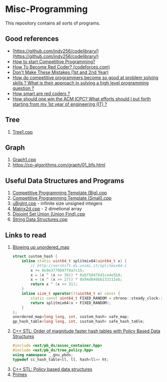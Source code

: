 # Misc-Programming
This repository contains all sorts of programs.


## Good references
- [https://github.com/indy256/codelibrary/](https://github.com/indy256/codelibrary/)
- [How to start Competitive Programming?](https://youtu.be/xAeiXy8-9Y8)
- [How To Become Red Coder? (codeforces.com)](https://youtu.be/y7169jEvb-Y)
- [Don't Make These Mistakes (1st and 2nd Year)](https://youtu.be/-_gRnYmWkCE)
- [How do competitive programmers become so good at problem solving skills ? What is their approach in solving a high level programming question ?](https://www.quora.com/How-do-competitive-programmers-become-so-good-at-problem-solving-skills-what-is-their-approach-in-solving-a-high-level-programming-question)
- [How smart are red coders ?](https://www.quora.com/How-smart-are-the-red-coders-on-TopCoder)
- [How should one win the ACM ICPC? What efforts should I put forth starting from my 1st year of engineering (IT) ?](https://www.quora.com/How-should-one-win-the-ACM-ICPC-What-efforts-should-I-put-forth-starting-from-my-1st-year-of-engineering-IT/answer/Ana-Echavarria)


## Tree
1. [Tree1.cpp](Tree1.cpp)


## Graph
1. [Graph1.cpp](Graph1.cpp)
2. [https://cp\-algorithms.com/graph/01\_bfs.html](https://cp-algorithms.com/graph/01_bfs.html)


## Useful Data Structures and Programs
1. [Competitive Programming Template (Big).cpp](Competitive%20Programming%20Template%20(Big).cpp)
2. [Competitive Programming Template (Small).cpp](Competitive%20Programming%20Template%20(Small).cpp)
3. [uBigInt.cpp](uBigInt.cpp) - infinite size unsigned integers
4. [Matrix2d.cpp](Matrix2d.cpp) - 2 dimetional array
5. [Disjoint Set Union (Union Find).cpp](Disjoint%20Set%20Union%20(Union%20Find).cpp)
6. [String Data Structures.cpp](String%20Data%20Structures.cpp)


## Links to read
1. [Blowing up unordered_map](https://codeforces.com/blog/entry/62393)
   ```cpp
   struct custom_hash {
       inline static uint64_t splitmix64(uint64_t x) {
           // http://xorshift.di.unimi.it/splitmix64.c
           x += 0x9e3779b97f4a7c15;
           x = (x ^ (x >> 30)) * 0xbf58476d1ce4e5b9;
           x = (x ^ (x >> 27)) * 0x94d049bb133111eb;
           return x ^ (x >> 31);
       }   
       inline size_t operator()(uint64_t x) const {
           static const uint64_t FIXED_RANDOM = chrono::steady_clock::now().time_since_epoch().count();
           return splitmix64(x + FIXED_RANDOM);
       }
   };
   unordered_map<long long, int, custom_hash> safe_map;
   gp_hash_table<long long, int, custom_hash> safe_hash_table;
   ```
2. [C++ STL: Order of magnitude faster hash tables with Policy Based Data Structures](https://codeforces.com/blog/entry/60737?#comment-446357)
   ```cpp
   #include <ext/pb_ds/assoc_container.hpp>
   #include <ext/pb_ds/tree_policy.hpp>
   using namespace __gnu_pbds;
   typedef cc_hash_table<ll, ll, hash<ll>> ht;
   ```
3. [C++ STL: Policy based data structures](https://codeforces.com/blog/entry/11080)
4. [Primes](https://github.com/going-digital/Prime64)
